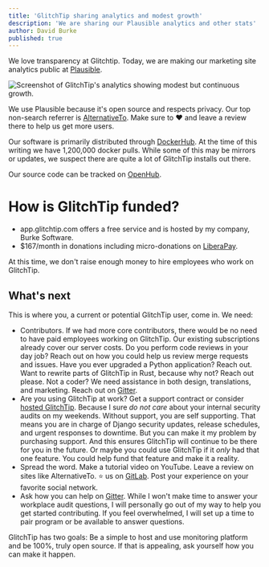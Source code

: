 ```yaml
---
title: 'GlitchTip sharing analytics and modest growth'
description: 'We are sharing our Plausible analytics and other stats'
author: David Burke
published: true
---
```


We love transparency at Glitchtip. Today, we are making our marketing site analytics public at [Plausible](https://plausible.io/glitchtip.com).

<div style="width: 800px; max-width: 100%; margin: 0 auto;">
    <picture>
        <source
            type="image/webp"
            srcset="
                /assets/blog-images/analytics/analytics@1x.webp,
                /assets/blog-images/analytics/analytics@2x.webp 2x,
                /assets/blog-images/analytics/analytics@3x.webp 3x,
            "
        />
        <img
            src="/assets/blog-images/analytics/analytics@1x.png"
            srcset="
                /assets/blog-images/analytics/analytics@1x.png,
                /assets/blog-images/analytics/analytics@2x.png 2x,
                /assets/blog-images/analytics/analytics@3x.png 3x,
            "
            loading="lazy"
            alt="Screenshot of GlitchTip's analytics showing modest but continuous growth."
        />
    </picture>
</div>

We use Plausible because it's open source and respects privacy. Our top non-search referrer is [AlternativeTo](https://alternativeto.net/software/glitchtip/about/). Make sure to ❤️ and leave a review there to help us get more users.

Our software is primarily distributed through [DockerHub](https://hub.docker.com/r/glitchtip/glitchtip). At the time of this writing we have 1,200,000 docker pulls. While some of this may be mirrors or updates, we suspect there are quite a lot of GlitchTip installs out there.

Our source code can be tracked on [OpenHub](https://www.openhub.net/p/glitchtip).

# How is GlitchTip funded?

- app.glitchtip.com offers a free service and is hosted by my company, Burke Software.
- $167/month in donations including micro-donations on [LiberaPay](https://en.liberapay.com/GlitchTip).

At this time, we don't raise enough money to hire employees who work on GlitchTip.

## What's next

This is where you, a current or potential GlitchTip user, come in. We need:

- Contributors. If we had more core contributors, there would be no need to have paid employees working on GlitchTip. Our existing subscriptions already cover our server costs. Do you perform code reviews in your day job? Reach out on how you could help us review merge requests and issues. Have you ever upgraded a Python application? Reach out. Want to rewrite parts of GlitchTip in Rust, because why not? Reach out please. Not a coder? We need assistance in both design, translations, and marketing. Reach out on [Gitter](https://app.gitter.im/#/room/#GlitchTip_community:gitter.im).
- Are you using GlitchTip at work? Get a support contract or consider [hosted GlitchTip](https://app.glitchtip.com). Because I sure _do not care_ about your internal security audits on my weekends. Without support, you are self supporting. That means you are in charge of Django security updates, release schedules, and urgent responses to downtime. But you can make it my problem by purchasing support. And this ensures GlitchTip will continue to be there for you in the future. Or maybe you could use GlitchTip if it _only_ had that one feature. You could help fund that feature and make it a reality.
- Spread the word. Make a tutorial video on YouTube. Leave a review on sites like AlternativeTo. ⭐ us on [GitLab](https://gitlab.com/glitchtip/glitchtip-backend/). Post your experience on your favorite social network.
- Ask how you can help on [Gitter](https://app.gitter.im/#/room/#GlitchTip_community:gitter.im). While I won't make time to answer your workplace audit questions, I will personally go out of my way to help you get started contributing. If you feel overwhelmed, I will set up a time to pair program or be available to answer questions.

GlitchTip has two goals: Be a simple to host and use monitoring platform and be 100%, truly open source. If that is appealing, ask yourself how you can make it happen.

